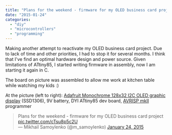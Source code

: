 ```yaml
---
title: "Plans for the weekend - firmware for my OLED business card project"
date: "2015-01-24"
categories:
  - "diy"
  - "microcontrollers"
  - "programming"
---
```


Making another attempt to reactivate my OLED business card project. Due to lack
of time and other priorities, I had to stop it for several months. I think that
I've find an optimal hardware design and power source. Given limitations of
ATtiny85, I started writing firmware in assembly, now I am starting it again in
C.

The board on picture was assembled to allow me work at kitchen table while
watching my kids :)

At the picture (left to right):
[Adafruit Monochrome 128x32 I2C OLED graphic display](http://www.adafruit.com/products/931)
(SSD1306), 9V battery, DYI ATtiny85 dev board,
[AVRISP mkII](http://www.atmel.com/tools/AVRISPMKII.aspx) programmer


<blockquote class="twitter-tweet" lang="en">Plans for the weekend - firmware for my OLED business card project <a href="http://t.co/cTsu8p5c2U">pic.twitter.com/cTsu8p5c2U</a><div></div>— Mikhail Samoylenko (@m_samoylenko) <a href="https://twitter.com/m_samoylenko/status/558784539796180992">January 24, 2015</a></blockquote>
<script src="https://platform.twitter.com/widgets.js" async charset="utf-8"></script>


